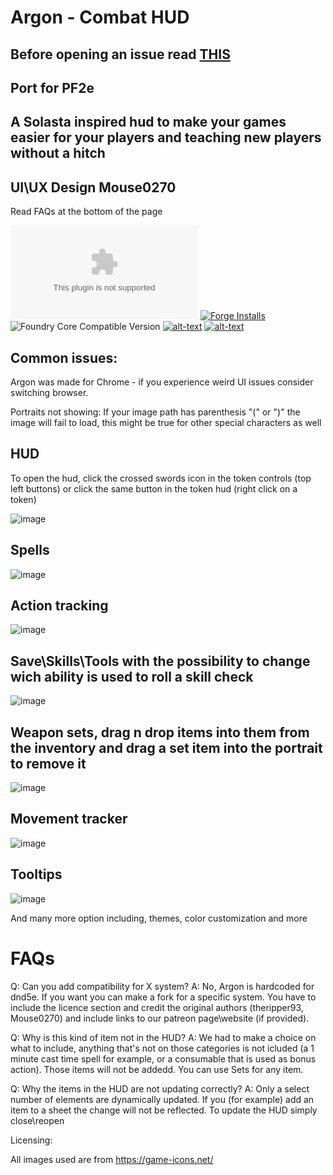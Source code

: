 # Argon - Combat HUD

## Before opening an issue read [THIS](https://github.com/theripper93/Levels/blob/v9/ISSUES.md)

## Port for PF2e

## A Solasta inspired hud to make your games easier for your players and teaching new players without a hitch

## UI\UX Design Mouse0270

Read FAQs at the bottom of the page

![Latest Release Download Count](https://img.shields.io/github/downloads/theripper93/enhancedcombathud/latest/module.zip?color=2b82fc&label=DOWNLOADS&style=for-the-badge) [![Forge Installs](https://img.shields.io/badge/dynamic/json?label=Forge%20Installs&query=package.installs&suffix=%25&url=https%3A%2F%2Fforge-vtt.com%2Fapi%2Fbazaar%2Fpackage%2Fenhancedcombathud&colorB=03ff1c&style=for-the-badge)](https://forge-vtt.com/bazaar#package=enhancedcombathud) ![Foundry Core Compatible Version](https://img.shields.io/badge/dynamic/json.svg?url=https%3A%2F%2Fraw.githubusercontent.com%2Ftheripper93%2Fenhancedcombathud%2Fmain%2Fmodule.json&label=Foundry%20Version&query=$.compatibleCoreVersion&colorB=orange&style=for-the-badge) [![alt-text](https://img.shields.io/badge/-Patreon-%23ff424d?style=for-the-badge)](https://www.patreon.com/theripper93) [![alt-text](https://img.shields.io/badge/-Discord-%235662f6?style=for-the-badge)](https://discord.gg/F53gBjR97G)

## Common issues:

Argon was made for Chrome - if you experience weird UI issues consider switching browser.

Portraits not showing: If your image path has parenthesis "(" or ")" the image will fail to load, this might be true for other special characters as well

## HUD

To open the hud, click the crossed swords icon in the token controls (top left buttons) or click the same button in the token hud (right click on a token)

![image](https://user-images.githubusercontent.com/1346839/127322007-c4e6a5e4-41ae-4820-9662-ae7e9e4a36af.png)

## Spells

![image](https://user-images.githubusercontent.com/1346839/127322088-c8ee517f-8efb-4902-b6ea-ed9bbfca86ea.png)

## Action tracking

![image](https://user-images.githubusercontent.com/1346839/127322144-745e35d6-0e31-4a7e-a430-78d998cd3604.png)

## Save\Skills\Tools with the possibility to change wich ability is used to roll a skill check

![image](https://user-images.githubusercontent.com/1346839/127322212-fb4c174f-1f0a-446c-aeaa-457432c56c0b.png)

## Weapon sets, drag n drop items into them from the inventory and drag a set item into the portrait to remove it

![image](https://user-images.githubusercontent.com/1346839/127322345-4faccd7f-90c9-464f-9572-372ac4dd076c.png)

## Movement tracker

![image](https://user-images.githubusercontent.com/1346839/127322399-3c909685-1fea-42a9-8cf7-3e04c4f9c751.png)

## Tooltips

![image](https://user-images.githubusercontent.com/1346839/127322474-6b042ee0-f975-484d-a7d4-1a301c19faa8.png)

And many more option including, themes, color customization and more

# FAQs

Q: Can you add compatibility for X system?
A: No, Argon is hardcoded for dnd5e. If you want you can make a fork for a specific system. You have to include the licence section and credit the original authors (theripper93, Mouse0270) and include links to our patreon page\website (if provided).

Q: Why is this kind of item not in the HUD?
A: We had to make a choice on what to include, anything that's not on those categories is not icluded (a 1 minute cast time spell for example, or a consumable that is used as bonus action). Those items will not be addedd. You can use Sets for any item.

Q: Why the items in the HUD are not updating correctly?
A: Only a select number of elements are dynamically updated. If you (for example) add an item to a sheet the change will not be reflected. To update the HUD simply close\reopen

Licensing:

All images used are from https://game-icons.net/

